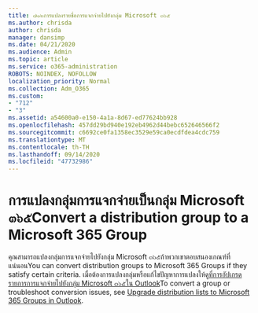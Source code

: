 ```yaml
---
title: ๗๑๒การแปลงรายชื่อการแจกจ่ายไปยังกลุ่ม Microsoft ๓๖๕
ms.author: chrisda
author: chrisda
manager: dansimp
ms.date: 04/21/2020
ms.audience: Admin
ms.topic: article
ms.service: o365-administration
ROBOTS: NOINDEX, NOFOLLOW
localization_priority: Normal
ms.collection: Adm_O365
ms.custom:
- "712"
- "3"
ms.assetid: a54600a0-e150-4a1a-8d67-ed77624bb928
ms.openlocfilehash: 457dd29bd940e192eb4962d44bebc652646566f2
ms.sourcegitcommit: c6692ce0fa1358ec3529e59ca0ecdfdea4cdc759
ms.translationtype: MT
ms.contentlocale: th-TH
ms.lasthandoff: 09/14/2020
ms.locfileid: "47732986"
---
```

# <a name="convert-a-distribution-group-to-a-microsoft-365-group"></a><span data-ttu-id="9ccc2-102">การแปลงกลุ่มการแจกจ่ายเป็นกลุ่ม Microsoft ๓๖๕</span><span class="sxs-lookup"><span data-stu-id="9ccc2-102">Convert a distribution group to a Microsoft 365 Group</span></span>

<span data-ttu-id="9ccc2-103">คุณสามารถแปลงกลุ่มการแจกจ่ายไปยังกลุ่ม Microsoft ๓๖๕ถ้าพวกเขาตอบสนองเกณฑ์ที่แน่นอน</span><span class="sxs-lookup"><span data-stu-id="9ccc2-103">You can convert distribution groups to Microsoft 365 Groups if they satisfy certain criteria.</span></span> <span data-ttu-id="9ccc2-104">เมื่อต้องการแปลงกลุ่มหรือแก้ไขปัญหาการแปลงให้ดู[ที่การอัปเกรดรายการการแจกจ่ายไปยังกลุ่ม Microsoft ๓๖๕ใน Outlook](https://docs.microsoft.com/microsoft-365/admin/manage/upgrade-distribution-lists)</span><span class="sxs-lookup"><span data-stu-id="9ccc2-104">To convert a group or troubleshoot conversion issues, see [Upgrade distribution lists to Microsoft 365 Groups in Outlook](https://docs.microsoft.com/microsoft-365/admin/manage/upgrade-distribution-lists).</span></span>
